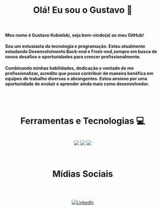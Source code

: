 ## <h1 border="none" align="center"> Olá! Eu sou o Gustavo 🚀</h1>
<br>
<h4>Meu nome é Gustavo Kobielski, seja bem-vindo(a) ao meu GitHub!</h4>
<h4>Sou um entusiasta da tecnologia e programação. Estou atualmente estudando Desenvolvimento Back-end e Front-end,sempre em busca de novos desafios e oportunidades para crescer profissionalmente.</h4>
<h4>Combinando minhas habilidades, dedicação e vontade de me profissionalizar, acredito que posso contribuir de maneira benéfica em equipes de trabalho diversas e abrangentes. Estou ansioso por uma oportunidade de evoluir e aprender ainda mais como desenvolvedor.</h4>
<br>
<br>

## <h1 align="center"> Ferramentas e Tecnologias 💻</h1>  
<div style="display: inline_block" align="center"><br>
<img src="https://img.shields.io/badge/Lua-2C2D72?style=for-the-badge&logo=lua&logoColor=white"/>
<img src="https://img.shields.io/badge/HTML5-E34F26?style=for-the-badge&logo=html5&logoColor=white"/>
<img src="https://img.shields.io/badge/CSS3-1572B6?style=for-the-badge&logo=css3&logoColor=white"/>
</div>
<br>
<br>

<h1 align="center">Mídias Sociais</h1>
<br>
<br>

<p align="center">
  <a href="https://www.linkedin.com/in/gustavo-kobielski/" target="_blank"><img src="https://img.shields.io/badge/LinkedIn-0077B5?style=for-the-badge&logo=linkedin&logoColor=white" alt="LinkedIn"></a>
</p>
<br>
<br>
